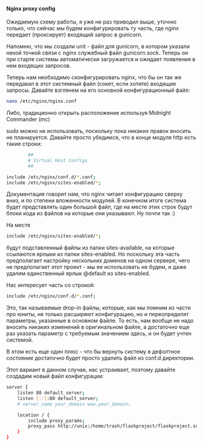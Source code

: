 



















































































































#### Nginx proxy config

Ожидаемую схему работы, я уже не раз приводил выше, уточню только, что сейчас мы будем конфигурировать ту часть, где nginx передает (проксирует) входящий запрос в gunicorn.

Напомню, что мы создали unit - файл для gunicorn, в котором указали некой точкой связи с nginx  служебный файл gunicorn.sock. Теперь он при старте системы автоматически загружается и ожидает появления в нем входящих запросов. 

Теперь нам необходимо сконфигурировать nginx, что бы он так же передавал в этот системный файл (сокет, если хотите) входящие запросы. Давайте взглянем на его основной конфигурационный файл:

```bash
nano /etc/nginx/nginx.conf
```

Либо, традиционно открыть расположение используя Midnight Commander (mc)

sudo можно не использовать, поскольку пока никаких правок вносить не планируется. Давайте просто убедимся, что в конце модуля http есть такие строки:

```bash
		##
		# Virtual Host Configs
		##

include /etc/nginx/conf.d/*.conf;
include /etc/nginx/sites-enabled/*;
```

Документация говорит нам, что nginx читает конфигурацию сверху вниз, и по степени вложенности модулей. В конечном итоге система будет представлять один большой файл, где на месте этих строк будут блоки кода из файлов на которые они указывают.  Ну почти так :)



На месте 

```bash
include /etc/nginx/sites-enabled/*;
```

будут подставленный файлы из папки sites-available, на которые ссылаются ярлыки из папки sites-enabled. Но поскольку эта часть предполагает настройку нескольких доменов на одном сервере, чего не предполагает этот проект - мы ее использовать не будем, и даже удалим единственный ярлык @default из sites-enabled.

Нас интересует часть со строкой:

```bash
include /etc/nginx/conf.d/*.conf;
```

Это, так называемые drop-in файлы, которые, как мы помним из части про юниты, не только расширяют конфигурацию, но и переопределят параметры, указанные в основном файле. То есть, нам вообще не надо вносить никаких изменений в оригинальном файле, а достаточно еще раз указать параметр с требуемым значением здесь, и он будет учтен системой. 

В этом есть еще один плюс - что бы вернуть систему в дефолтное состояние достаточно будет просто удалить файл из conf.d директории.

Этот вариант в данном случае, нас устраивает, поэтому давайте создадим новый файл конфигурации:











```bash
server {
    listen 80 default_server;
    listen [::]:80 default_server;
    # server_name your_domain www.your_domain;

    location / {
        include proxy_params;
        proxy_pass http://unix:/home/trash/flaskproject/flaskproject.sock;
    }
}
```
